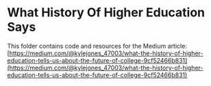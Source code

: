 # What History Of Higher Education Says

This folder contains code and resources for the Medium article:
[https://medium.com/@kylejones_47003/what-the-history-of-higher-education-tells-us-about-the-future-of-college-9cf52466b831](https://medium.com/@kylejones_47003/what-the-history-of-higher-education-tells-us-about-the-future-of-college-9cf52466b831)
